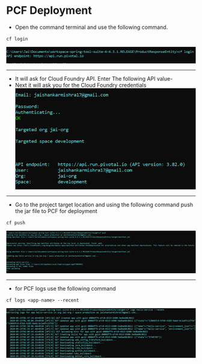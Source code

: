 # PCF Deployment

* Open the command terminal and use the following command.  
``` 
cf login
```
![](images/Capture.PNG)
***
* It will ask for Cloud Foundry API. Enter The following API value-
* Next it will ask you for the Cloud Foundry credentials  
![](images/Capturea.PNG)
***
* Go to the project target location and using the following command push the jar file to PCF for deployment  
```
cf push
```
![](images/Capturec.PNG)
***
* for PCF logs use the following command  
```
cf logs <app-name> --recent
```
![](images/Captureb.PNG)
